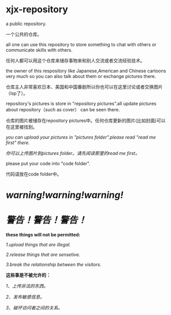 # xjx-repository

a public repository.

一个公共的仓库。

all one can use this repository to store something to chat with others or communicate skills with others.

任何人都可以用这个仓库来储存事物来和别人交流或者交流经验技术。

the owner of this respository like Japanese,American and Chinese cartoons very much so you can also talk about them or exchange pictures there.

仓库主人非常喜欢日本、美国和中国番剧所以你也可以在这里讨论或者交换图片（lsp了）。

repository's pictures is store in "repository pictures".all update pictures about repository（such as cover） can be seen there.

仓库的图片被储存在repository pictures中。任何仓库更新的图片(比如封面)可以在这里被找到。

*you can upload your pictures in "pictures folder".please read "read me first" there.*

*你可以上传图片到pictures folder。请先阅读那里的read me first。*

please put your code into "code folder".

代码请放在code folder中。

# ***warning!warning!warning!***

# ***警告！警告！警告！***

**these things will not be permitted:**

*1.upload things that are illegal.*

*2.release things that are sensetive.*

*3.break the relationship between the visitors.*

**这些事是不被允许的：**

*1、上传非法的东西。*

*2、发布敏感信息。*

*3、破坏访问者之间的关系。*
